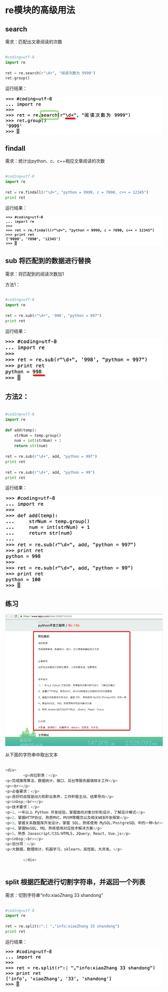 # re模块的高级用法

## search

需求：匹配出文章阅读的次数

```python

#coding=utf-8
import re

ret = re.search(r"\d+", "阅读次数为 9999")
ret.group()

```

运行结果：

![](/assets/Snip20160906_143.png)

## findall

需求：统计出python、c、c++相应文章阅读的次数

```python

#coding=utf-8
import re

ret = re.findall(r"\d+", "python = 9999, c = 7890, c++ = 12345")
print ret

```

运行结果：

![](/assets/Snip20160906_144.png)

## sub 将匹配到的数据进行替换

需求：将匹配到的阅读次数加1

方法1：

```python

#coding=utf-8
import re

ret = re.sub(r"\d+", '998', "python = 997")
print ret

```

运行结果：

![](/assets/Snip20160906_145.png)

## 方法2：

```python

#coding=utf-8
import re

def add(temp):
    strNum = temp.group()
    num = int(strNum) + 1
    return str(num)

ret = re.sub(r"\d+", add, "python = 997")
print ret

ret = re.sub(r"\d+", add, "python = 99")
print ret

```

运行结果：

![](/assets/Snip20160906_146.png)

## 练习

![](/assets/Snip20161115_50.png)

从下面的字符串中取出文本

```python

<div>
        <p>岗位职责：</p>
<p>完成推荐算法、数据统计、接口、后台等服务器端相关工作</p>
<p><br></p>
<p>必备要求：</p>
<p>良好的自我驱动力和职业素养，工作积极主动、结果导向</p>
<p>&nbsp;<br></p>
<p>技术要求：</p>
<p>1、一年以上 Python 开发经验，掌握面向对象分析和设计，了解设计模式</p>
<p>2、掌握HTTP协议，熟悉MVC、MVVM等概念以及相关WEB开发框架</p>
<p>3、掌握关系数据库开发设计，掌握 SQL，熟练使用 MySQL/PostgreSQL 中的一种<br></p>
<p>4、掌握NoSQL、MQ，熟练使用对应技术解决方案</p>
<p>5、熟悉 Javascript/CSS/HTML5，JQuery、React、Vue.js</p>
<p>&nbsp;<br></p>
<p>加分项：</p>
<p>大数据，数理统计，机器学习，sklearn，高性能，大并发。</p>

        </div>
        
```

## split 根据匹配进行切割字符串，并返回一个列表

需求：切割字符串“info:xiaoZhang 33 shandong”

```python

#coding=utf-8
import re

ret = re.split(r":| ","info:xiaoZhang 33 shandong")
print ret

```

运行结果：

![](/assets/Snip20160906_147.png)
